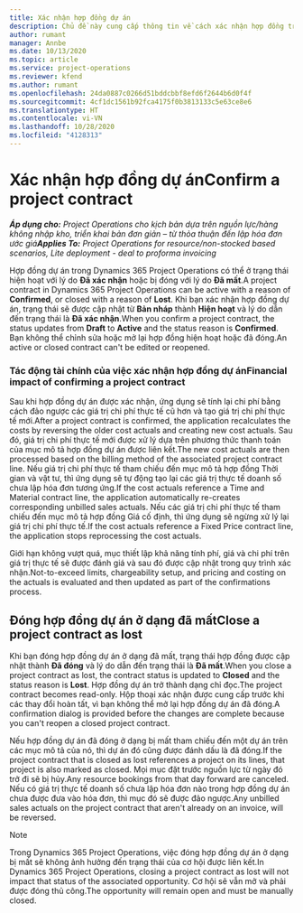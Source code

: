 ```yaml
---
title: Xác nhận hợp đồng dự án
description: Chủ đề này cung cấp thông tin về cách xác nhận hợp đồng trong Project Operations.
author: rumant
manager: Annbe
ms.date: 10/13/2020
ms.topic: article
ms.service: project-operations
ms.reviewer: kfend
ms.author: rumant
ms.openlocfilehash: 24da0887c0266d51bddcbbf8efd6f2644b6d0f4f
ms.sourcegitcommit: 4cf1dc1561b92fca4175f0b3813133c5e63ce8e6
ms.translationtype: HT
ms.contentlocale: vi-VN
ms.lasthandoff: 10/28/2020
ms.locfileid: "4128313"
---
```

# <a name="confirm-a-project-contract"></a><span data-ttu-id="287bb-103">Xác nhận hợp đồng dự án</span><span class="sxs-lookup"><span data-stu-id="287bb-103">Confirm a project contract</span></span>

<span data-ttu-id="287bb-104">_**Áp dụng cho:** Project Operations cho kịch bản dựa trên nguồn lực/hàng không nhập kho, triển khai bản đơn giản – từ thỏa thuận đến lập hóa đơn ước giá_</span><span class="sxs-lookup"><span data-stu-id="287bb-104">_**Applies To:** Project Operations for resource/non-stocked based scenarios, Lite deployment - deal to proforma invoicing_</span></span>

<span data-ttu-id="287bb-105">Hợp đồng dự án trong Dynamics 365 Project Operations có thể ở trạng thái hiện hoạt với lý do **Đã xác nhận** hoặc bị đóng với lý do **Đã mất**.</span><span class="sxs-lookup"><span data-stu-id="287bb-105">A project contract in Dynamics 365 Project Operations can be active with a reason of **Confirmed**, or closed with a reason of **Lost**.</span></span> <span data-ttu-id="287bb-106">Khi bạn xác nhận hợp đồng dự án, trạng thái sẽ được cập nhật từ **Bản nháp** thành **Hiện hoạt** và lý do dẫn đến trạng thái là **Đã xác nhận**.</span><span class="sxs-lookup"><span data-stu-id="287bb-106">When you confirm a project contract, the status updates from **Draft** to **Active** and the status reason is **Confirmed**.</span></span> <span data-ttu-id="287bb-107">Bạn không thể chỉnh sửa hoặc mở lại hợp đồng hiện hoạt hoặc đã đóng.</span><span class="sxs-lookup"><span data-stu-id="287bb-107">An active or closed contract can't be edited or reopened.</span></span> 

### <a name="financial-impact-of-confirming-a-project-contract"></a><span data-ttu-id="287bb-108">Tác động tài chính của việc xác nhận hợp đồng dự án</span><span class="sxs-lookup"><span data-stu-id="287bb-108">Financial impact of confirming a project contract</span></span>

<span data-ttu-id="287bb-109">Sau khi hợp đồng dự án được xác nhận, ứng dụng sẽ tính lại chi phí bằng cách đảo ngược các giá trị chi phí thực tế cũ hơn và tạo giá trị chi phí thực tế mới.</span><span class="sxs-lookup"><span data-stu-id="287bb-109">After a project contract is confirmed, the application recalculates the costs by reversing the older cost actuals and creating new cost actuals.</span></span> <span data-ttu-id="287bb-110">Sau đó, giá trị chi phí thực tế mới được xử lý dựa trên phương thức thanh toán của mục mô tả hợp đồng dự án được liên kết.</span><span class="sxs-lookup"><span data-stu-id="287bb-110">The new cost actuals are then processed based on the billing method of the associated project contract line.</span></span> <span data-ttu-id="287bb-111">Nếu giá trị chi phí thực tế tham chiếu đến mục mô tả hợp đồng Thời gian và vật tư, thì ứng dụng sẽ tự động tạo lại các giá trị thực tế doanh số chưa lập hóa đơn tương ứng.</span><span class="sxs-lookup"><span data-stu-id="287bb-111">If the cost actuals reference a Time and Material contract line, the application automatically re-creates corresponding unbilled sales actuals.</span></span> <span data-ttu-id="287bb-112">Nếu các giá trị chi phí thực tế tham chiếu đến mục mô tả hợp đồng Giá cố định, thì ứng dụng sẽ ngừng xử lý lại giá trị chi phí thực tế.</span><span class="sxs-lookup"><span data-stu-id="287bb-112">If the cost actuals reference a Fixed Price contract line, the application stops reprocessing the cost actuals.</span></span>

<span data-ttu-id="287bb-113">Giới hạn không vượt quá, mục thiết lập khả năng tính phí, giá và chi phí trên giá trị thực tế sẽ được đánh giá và sau đó được cập nhật trong quy trình xác nhận.</span><span class="sxs-lookup"><span data-stu-id="287bb-113">Not-to-exceed limits, chargeability setup, and pricing and costing on the actuals is evaluated and then updated as part of the confirmations process.</span></span>

## <a name="close-a-project-contract-as-lost"></a><span data-ttu-id="287bb-114">Đóng hợp đồng dự án ở dạng đã mất</span><span class="sxs-lookup"><span data-stu-id="287bb-114">Close a project contract as lost</span></span>

<span data-ttu-id="287bb-115">Khi bạn đóng hợp đồng dự án ở dạng đã mất, trạng thái hợp đồng được cập nhật thành **Đã đóng** và lý do dẫn đến trạng thái là **Đã mất**.</span><span class="sxs-lookup"><span data-stu-id="287bb-115">When you close a project contract as lost, the contract status is updated to **Closed** and the status reason is **Lost**.</span></span> <span data-ttu-id="287bb-116">Hợp đồng dự án trở thành dạng chỉ đọc.</span><span class="sxs-lookup"><span data-stu-id="287bb-116">The project contract becomes read-only.</span></span> <span data-ttu-id="287bb-117">Hộp thoại xác nhận được cung cấp trước khi các thay đổi hoàn tất, vì bạn không thể mở lại hợp đồng dự án đã đóng.</span><span class="sxs-lookup"><span data-stu-id="287bb-117">A confirmation dialog is provided before the changes are complete because you can't reopen a closed project contract.</span></span>

<span data-ttu-id="287bb-118">Nếu hợp đồng dự án đã đóng ở dạng bị mất tham chiếu đến một dự án trên các mục mô tả của nó, thì dự án đó cũng được đánh dấu là đã đóng.</span><span class="sxs-lookup"><span data-stu-id="287bb-118">If the project contract that is closed as lost references a project on its lines, that project is also marked as closed.</span></span> <span data-ttu-id="287bb-119">Mọi mục đặt trước nguồn lực từ ngày đó trở đi sẽ bị hủy.</span><span class="sxs-lookup"><span data-stu-id="287bb-119">Any resource bookings from that day forward are canceled.</span></span> <span data-ttu-id="287bb-120">Nếu có giá trị thực tế doanh số chưa lập hóa đơn nào trong hợp đồng dự án chưa được đưa vào hóa đơn, thì mục đó sẽ được đảo ngược.</span><span class="sxs-lookup"><span data-stu-id="287bb-120">Any unbilled sales actuals on the project contract that aren't already on an invoice, will be reversed.</span></span>

> [!NOTE]
> <span data-ttu-id="287bb-121">Trong Dynamics 365 Project Operations, việc đóng hợp đồng dự án ở dạng bị mất sẽ không ảnh hưởng đến trạng thái của cơ hội được liên kết.</span><span class="sxs-lookup"><span data-stu-id="287bb-121">In Dynamics 365 Project Operations, closing a project contract as lost will not impact that status of the associated opportunity.</span></span> <span data-ttu-id="287bb-122">Cơ hội sẽ vẫn mở và phải được đóng thủ công.</span><span class="sxs-lookup"><span data-stu-id="287bb-122">The opportunity will remain open and must be manually closed.</span></span>
